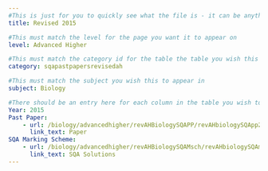 ```yaml
---
#This is just for you to quickly see what the file is - it can be anything you want
title: Revised 2015

#This must match the level for the page you want it to appear on
level: Advanced Higher

#This must match the category id for the table the table you wish this to appear in
category: sqapastpapersrevisedah

#This must match the subject you wish this to appear in
subject: Biology

#There should be an entry here for each column in the table you wish to populate:
Year: 2015
Past Paper:
    - url: /biology/advancedhigher/revAHBiologySQAPP/revAHbiologySQApp2015.pdf
      link_text: Paper
SQA Marking Scheme:
    - url: /biology/advancedhigher/revAHBiologySQAMsch/revAHbiologySQAmsch2015.pdf
      link_text: SQA Solutions
---
```


